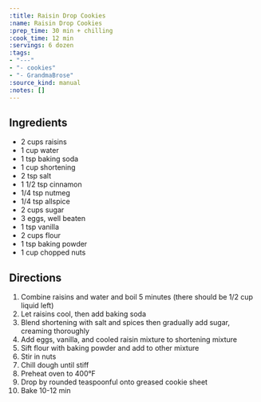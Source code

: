 ```yaml
---
:title: Raisin Drop Cookies
:name: Raisin Drop Cookies
:prep_time: 30 min + chilling
:cook_time: 12 min
:servings: 6 dozen
:tags:
- "---"
- "- cookies"
- "- GrandmaBrose"
:source_kind: manual
:notes: []
---
```


## Ingredients
- 2 cups raisins
- 1 cup water
- 1 tsp baking soda
- 1 cup shortening
- 2 tsp salt
- 1 1/2 tsp cinnamon
- 1/4 tsp nutmeg
- 1/4 tsp allspice
- 2 cups sugar
- 3 eggs, well beaten
- 1 tsp vanilla
- 2 cups flour
- 1 tsp baking powder
- 1 cup chopped nuts


## Directions
1. Combine raisins and water and boil 5 minutes (there should be 1/2 cup liquid left)
2. Let raisins cool, then add baking soda
3. Blend shortening with salt and spices then gradually add sugar, creaming thoroughly
4. Add eggs, vanilla, and cooled raisin mixture to shortening mixture
5. Sift flour with baking powder and add to other mixture
6. Stir in nuts
7. Chill dough until stiff
8. Preheat oven to 400°F
9. Drop by rounded teaspoonful onto greased cookie sheet
10. Bake 10-12 min
